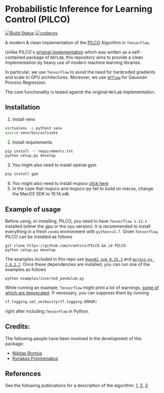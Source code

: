 # Probabilistic Inference for Learning Control (PILCO)
[![Build Status](https://travis-ci.org/nrontsis/PILCO.svg?branch=master)](https://travis-ci.org/nrontsis/PILCO)
[![codecov](https://codecov.io/gh/nrontsis/PILCO/branch/master/graph/badge.svg)](https://codecov.io/gh/nrontsis/PILCO)

A modern \& clean implementation of the [PILCO](https://ieeexplore.ieee.org/abstract/document/6654139/) Algorithm in `TensorFlow`.

Unlike PILCO's [original implementation](http://mlg.eng.cam.ac.uk/pilco/) which was written as a self-contained package of `MATLAB`, this repository aims to provide a clean implementation by heavy use of modern machine learning libraries.

In particular, we use `TensorFlow` to avoid the need for hardcoded gradients and scale to GPU architectures. Moreover, we use [`GPflow`](https://github.com/GPflow/GPflow) for Gaussian Process Regression.

The core functionality is tested against the original `MATLAB` implementation.
## Installation
1. Install venv
```bash
virtualenv -p python3 venv
source venv/bin/activate
```
2. Install requirements
```bash
pip install -r requirements.txt
python setup.py develop
```
3. You might also need to install openai gym
```bash
pip install gym
```
4. You might also need to install mujoco [click here](https://www.roboti.us/index.html)
5. In the case that mujoco and mujoco-py fail to build on macos, change the MacOS SDK to 10.14.sdk
## Example of usage
Before using, or installing, PILCO, you need to have `Tensorflow 1.13.1` installed (either the gpu or the cpu version). It is recommended to install everything in a fresh `conda` environment with `python>=3.7`. Given `Tensorflow`, PILCO can be installed as follows
```
git clone https://github.com/nrontsis/PILCO && cd PILCO
python setup.py develop
```

The examples included in this repo use [`OpenAI gym 0.15.3`](https://github.com/openai/gym#installation) and [`mujoco-py 2.0.2.7`](https://github.com/openai/mujoco-py#install-mujoco). Once these dependencies are installed, you can run one of the examples as follows
```
python examples/inverted_pendulum.py
```
While running an example, `Tensorflow` might print a lot of warnings, [some of which are deprecated](https://github.com/tensorflow/tensorflow/issues/25996). If necessary, you can suppress them by running
```python
tf.logging.set_verbosity(tf.logging.ERROR)
```
right after including `TensorFlow` in Python.

## Credits:

The following people have been involved in the development of this package:
* [Nikitas Rontsis](https://github.com/nrontsis)
* [Kyriakos Polymenakos](https://github.com/kyr-pol)

## References

See the following publications for a description of the algorithm: [1](https://ieeexplore.ieee.org/abstract/document/6654139/), [2](http://mlg.eng.cam.ac.uk/pub/pdf/DeiRas11.pdf),
[3](https://pdfs.semanticscholar.org/c9f2/1b84149991f4d547b3f0f625f710750ad8d9.pdf)

